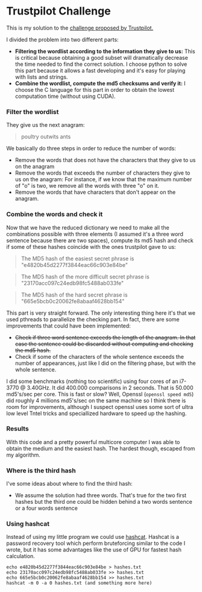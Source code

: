 # Trustpilot Challenge

This is my solution to the [challenge proposed by Trustpilot.](https://followthewhiterabbit.trustpilot.com/cs/step3.html)

I divided the problem into two different parts:
- **Filtering the wordlist according to the information they give to us:** This is critical because obtaining a good subset will dramatically decrease the time needed to find the correct solution. I choose python to solve this part because it allows a fast developing and it's easy for playing with lists and strings.
- **Combine the wordlist, compute the md5 checksums and verify it:** I choose the C language for this part in order to obtain the lowest computation time (without using CUDA).

### Filter the wordlist
They give us the next anagram:
> poultry outwits ants

We basically do three steps in order to reduce the number of words:
- Remove the words that does not have the characters that they give to us on the anagram
- Remove the words that exceeds the number of characters they give to us on the anagram: For instance, if we know that the maximum number of "o" is two, we remove all the words with three "o" on it.
- Remove the words that have characters that don't appear on the anagram.

### Combine the words and check it

Now that we have the reduced dictionary we need to make all the combinations possible with three elements (I assumed it's a three word sentence because there are two spaces), compute its md5 hash and check if some of these hashes coincide with the ones trustpilot gave to us:

> The MD5 hash of the easiest secret phrase is "e4820b45d2277f3844eac66c903e84be"

> The MD5 hash of the more difficult secret phrase is "23170acc097c24edb98fc5488ab033fe"

> The MD5 hash of the hard secret phrase is "665e5bcb0c20062fe8abaaf4628bb154"

This part is very straight forward. The only interesting thing here it's that we used pthreads to parallelize the checking part. In fact, there are some improvements that could have been implemented:
- ~~Check if three word sentence exceeds the length of the anagram. In that case the sentence could be discarded without computing and checking the md5 hash.~~
- Check if some of the characters of the whole sentence exceeds the number of appearances, just like I did on the filtering phase, but with the whole sentence.

I did some benchmarks (nothing too scientific) using four cores of an i7-3770 @ 3.40GHz. It did 400.000 comparisons in 2 seconds. That is 50.000 md5's/sec per core. This is fast or slow? Well, Openssl (`openssl speed md5`) did roughly 4 millions md5's/sec on the same machine so I think there is room for improvements, although I suspect openssl uses some sort of ultra low level Tntel tricks and speciallized hardware to speed up the hashing.

### Results

With this code and a pretty powerful multicore computer I was able to obtain the medium and the easiest hash. The hardest though, escaped from my algorithm.

### Where is the third hash

I've some ideas about where to find the third hash:

- We assume the solution had three words. That's true for the two first hashes but the third one could be hidden behind a two words sentence or a four words sentence

### Using hashcat

Instead of using my little program we could use [hashcat](https://hashcat.net/hashcat/). Hashcat is a password recovery tool which perform bruteforcing similar to the code I wrote, but it has some advantages like the use of GPU for fastest hash calculation.

```
echo e4820b45d2277f3844eac66c903e84be > hashes.txt
echo 23170acc097c24edb98fc5488ab033fe >> hashes.txt
echo 665e5bcb0c20062fe8abaaf4628bb154 >> hashes.txt
hashcat -m 0 -a 0 hashes.txt (and something more here)
```
